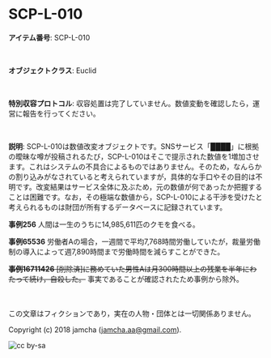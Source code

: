 # SCP-L-010

**アイテム番号**: SCP-L-010  

<br>  

**オブジェクトクラス**: Euclid  

<br>  

**特別収容プロトコル**: 収容処置は完了していません。数値変動を確認したら，運営に報告を行ってください。  

<br>  

**説明**: SCP-L-010は数値改変オブジェクトです。SNSサービス「████」に根拠の曖昧な噂が投稿されるたび，SCP-L-010はそこで提示された数値を1増加させます。これはシステムの不具合によるものではありません。そのため，なんらかの割り込みがなされていると考えられていますが，具体的な手口やその目的は不明です。改変結果はサービス全体に及ぶため，元の数値が何であったか把握することは困難です。なお，その極端な数値から，SCP-L-010による干渉を受けたと考えられるものは財団が所有するデータベースに記録されています。  

**事例256** 人間は一生のうちに14,985,611匹のクモを食べる。  

**事例65536** 労働者Aの場合，一週間で平均7,768時間労働していたが，裁量労働制の導入によって週7,890時間まで労働時間を減らすことができた。  

<del>**事例16711426** [削除済]に務めていた男性Aは月300時間以上の残業を半年にわたって続け，自殺した。</del> 事実であることが確認されたため事例から除外。  

<br>  
<br>  
この文章はフィクションであり，実在の人物・団体とは一切関係ありません。  

Copyright (c) 2018 jamcha (jamcha.aa@gmail.com).  

![cc by-sa](http://i.creativecommons.org/l/by-sa/4.0/88x31.png)
